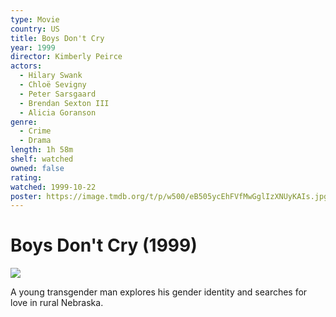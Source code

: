 ```yaml
---
type: Movie
country: US
title: Boys Don't Cry
year: 1999
director: Kimberly Peirce
actors:
  - Hilary Swank
  - Chloë Sevigny
  - Peter Sarsgaard
  - Brendan Sexton III
  - Alicia Goranson
genre:
  - Crime
  - Drama
length: 1h 58m
shelf: watched
owned: false
rating:
watched: 1999-10-22
poster: https://image.tmdb.org/t/p/w500/eB505ycEhFVfMwGglIzXNUyKAIs.jpg
---
```


# Boys Don't Cry (1999)

![](https://image.tmdb.org/t/p/w500/eB505ycEhFVfMwGglIzXNUyKAIs.jpg)

A young transgender man explores his gender identity and searches for love in rural Nebraska.
